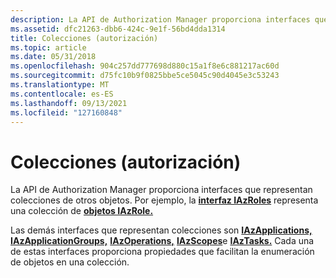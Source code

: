 ```yaml
---
description: La API de Authorization Manager proporciona interfaces que representan colecciones de otros objetos. Por ejemplo, la interfaz IAzRoles representa una colección de objetos IAzRole.
ms.assetid: dfc21263-dbb6-424c-9e1f-56bd4dda1314
title: Colecciones (autorización)
ms.topic: article
ms.date: 05/31/2018
ms.openlocfilehash: 904c257dd777698d880c15a1f8e6c881217ac60d
ms.sourcegitcommit: d75fc10b9f0825bbe5ce5045c90d4045e3c53243
ms.translationtype: MT
ms.contentlocale: es-ES
ms.lasthandoff: 09/13/2021
ms.locfileid: "127160848"
---
```

# <a name="collections-authorization"></a>Colecciones (autorización)

La API de Authorization Manager proporciona interfaces que representan colecciones de otros objetos. Por ejemplo, la [**interfaz IAzRoles**](/windows/desktop/api/Azroles/nn-azroles-iazroles) representa una colección de [**objetos IAzRole.**](/windows/desktop/api/Azroles/nn-azroles-iazrole)

Las demás interfaces que representan colecciones son [**IAzApplications,**](/windows/desktop/api/Azroles/nn-azroles-iazapplications) [**IAzApplicationGroups,**](/windows/desktop/api/Azroles/nn-azroles-iazapplicationgroups) [**IAzOperations,**](/windows/desktop/api/Azroles/nn-azroles-iazoperations) [**IAzScopes**](/windows/desktop/api/Azroles/nn-azroles-iazscopes)e [**IAzTasks.**](/windows/desktop/api/Azroles/nn-azroles-iaztasks) Cada una de estas interfaces proporciona propiedades que facilitan la enumeración de objetos en una colección.

 

 




